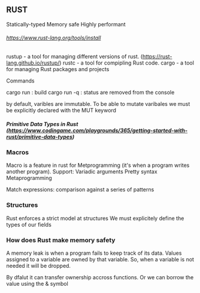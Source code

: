 ## RUST

Statically-typed
Memory safe
Highly performant

###### https://www.rust-lang.org/tools/install

rustup - a tool for managing different versions of rust. (https://rust-lang.github.io/rustup/)
rustc - a tool for compipling Rust code.
cargo - a tool for managing Rust packages and projects

Commands

cargo run : build
cargo run -q : status are removed from the console

by default, varibles are immutable.
To be able to mutate varibales we must be explicitly declared with the MUT keyword

##### Primitive Data Types in Rust (https://www.codingame.com/playgrounds/365/getting-started-with-rust/primitive-data-types)

### Macros
Macro is a feature in rust for Metprogramming (it's when a program writes another program).
Support:
  Variadic arguments
  Pretty syntax
  Metaprogramming

Match expressions: comparison against a series of patterns

### Structures
Rust enforces a strict model at structures
We must explicitely define the types of our fields

### How does Rust make memory safety

A memory leak is when a program fails to keep track of its data.
Values assigned to a variable are owned by that variable.
So, when a variable is not needed it will be dropped.

By dfalut it can transfer ownership accross functions.
Or we can borrow the value using the & symbol